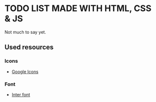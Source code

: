 # TODO LIST MADE WITH HTML, CSS & JS

Not much to say yet.

## Used resources

### Icons
- [Google Icons](https://fonts.google.com/icons)

### Font
- [Inter font](https://fonts.google.com/specimen/Inter?query=inter)
